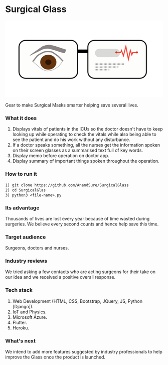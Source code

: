 # Surgical Glass

<p align="center">
	<img src="https://github.com/Anandsure/SurgicalGlass/blob/master/Logo.png" />
</p>

Gear to make Surgical Masks smarter helping save several lives.

### What it does
1. Displays vitals of patients in the ICUs so the doctor doesn't have to keep looking up while operating to check the vitals while also being able to see the patient and do his work without any disturbance.
2. If a doctor speaks something, all the nurses get the information spoken on their screen glasses as a summarised text full of key words.
3. Display memo before operation on doctor app.
4. Display summary of important things spoken throughout the operation.

### How to run it
```
1) git clone https://github.com/AnandSure/SurgicalGlass
2) cd SurgicalGlas
3) python3 <file-name>.py
```

### Its advantage
Thousands of lives are lost every year because of time wasted during surgeries. We believe every second counts and hence help save this time.

### Target audience
Surgeons, doctors and nurses.

### Industry reviews
We tried asking a few contacts who are acting surgeons for their take on our idea and we received a positive overall response. 

### Tech stack
1. Web Development (HTML, CSS, Bootstrap, JQuery, JS, Python [Django]).
2. IoT and Physics.
3. Microsoft Azure.
4. Flutter.
5. Heroku.

### What's next
We intend to add more features suggested by industry professionals to help improve the Glass once the product is launched.
